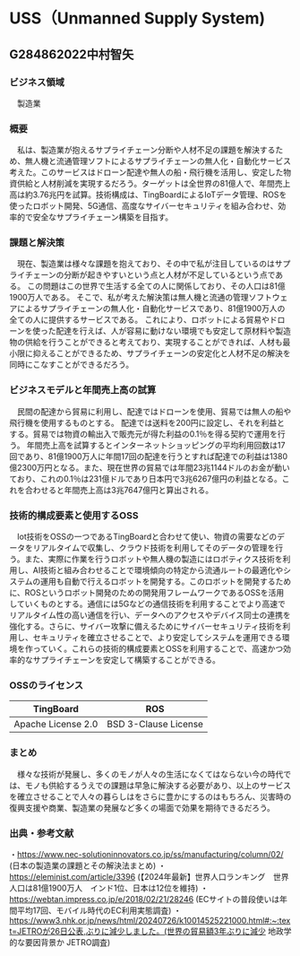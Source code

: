 # USS（Unmanned Supply System)
## G284862022中村智矢
### ビジネス領域
　製造業
### 概要
　私は、製造業が抱えるサプライチェーン分断や人材不足の課題を解決するため、無人機と流通管理ソフトによるサプライチェーンの無人化・自動化サービス考えた。このサービスはドローン配達や無人の船・飛行機を活用し、安定した物資供給と人材削減を実現するだろう。ターゲットは全世界の81億人で、年間売上高は約3.76兆円を試算。技術構成は、TingBoardによるIoTデータ管理、ROSを使ったロボット開発、5G通信、高度なサイバーセキュリティを組み合わせ、効率的で安全なサプライチェーン構築を目指す。
### 課題と解決策
　現在、製造業は様々な課題を抱えており、その中で私が注目しているのはサプライチェーンの分断が起きやすいという点と人材が不足しているという点である。
この問題はこの世界で生活する全ての人に関係しており、その人口は81億1900万人である。
そこで、私が考えた解決策は無人機と流通の管理ソフトウェアによるサプライチェーンの無人化・自動化サービスであり、81億1900万人の全ての人に提供するサービスである。
これにより、ロボットによる貿易やドローンを使った配達を行えば、人が容易に動けない環境でも安定して原材料や製造物の供給を行うことができると考えており、実現することができれば、人材も最小限に抑えることができるため、サプライチェーンの安定化と人材不足の解決を同時にこなすことができるだろう。
### ビジネスモデルと年間売上高の試算
　民間の配達から貿易に利用し、配達ではドローンを使用、貿易では無人の船や飛行機を使用するものとする。
配達では送料を200円に設定し、それを利益とする。貿易では物資の輸出入で販売元が得た利益の0.1％を得る契約で運用を行う。
年間売上高を試算するとインターネットショッピングの平均利用回数は17回であり、81億1900万人に年間17回の配達を行うとすれば配達での利益は1380億2300万円となる。また、現在世界の貿易では年間23兆1144ドルのお金が動いており、これの0.1％は231億ドルであり日本円で3兆6267億円の利益となる。これを合わせると年間売上高は3兆7647億円と算出される。
### 技術的構成要素と使用するOSS
　Iot技術をOSSの一つであるTingBoardと合わせて使い、物資の需要などのデータをリアルタイムで収集し、クラウド技術を利用してそのデータの管理を行う。また、実際に作業を行うロボットや無人機の製造にはロボティクス技術を利用し、AI技術と組み合わせることで環境傾向の特定から流通ルートの最適化やシステムの運用も自動で行えるロボットを開発する。このロボットを開発するために、ROSというロボット開発のための開発用フレームワークであるOSSを活用していくものとする。通信には5Gなどの通信技術を利用することでより高速でリアルタイム性の高い通信を行い、データへのアクセスやデバイス同士の連携を強化する。さらに、サイバー攻撃に備えるためにサイバーセキュリティ技術を利用し、セキュリティを確立させることで、より安定してシステムを運用できる環境を作っていく。これらの技術的構成要素とOSSを利用することで、高速かつ効率的なサプライチェーンを安定して構築することができる。
### OSSのライセンス
|TingBoard|ROS|
|---|---|
|Apache License 2.0|BSD 3-Clause License|
### まとめ
　様々な技術が発展し、多くのモノが人々の生活になくてはならない今の時代では、モノも供給するうえでの課題は早急に解決する必要があり、以上のサービスを確立させることで人々の暮らしはをさらに豊かにするのはもちろん、災害時の復興支援や商業、製造業の発展など多くの場面で効果を期待できるだろう。
### 出典・参考文献
・https://www.nec-solutioninnovators.co.jp/ss/manufacturing/column/02/ (日本の製造業の課題とその解決法まとめ)
・https://eleminist.com/article/3396
(【2024年最新】世界人口ランキング　世界人口は81億1900万人　インド1位、日本は12位を維持)
・https://webtan.impress.co.jp/e/2018/02/21/28246
(ECサイトの普段使いは年間平均17回、モバイル時代のEC利用実態調査)
・https://www3.nhk.or.jp/news/html/20240726/k10014525221000.html#:~:text=JETROが26日公表,ぶりに減少しました。(世界の貿易額3年ぶりに減少 地政学的な要因背景か JETRO調査)
